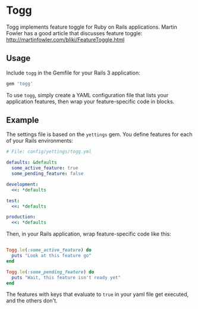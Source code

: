 # Togg #

Togg implements feature toggle for Ruby on Rails applications. Martin Fowler has a good article that discusses feature toggle:
http://martinfowler.com/bliki/FeatureToggle.html

## Usage ##

Include `togg` in the Gemfile for your Rails 3 application:

```ruby
gem 'togg'
```

To use `togg`, simply create a YAML configuration file that lists your application features, then wrap your feature-specific code in blocks.

## Example ##

The settings file is based on the `yettings` gem. You define features for each of your Rails environments:

```yaml
# File: config/yettings/togg.yml

defaults: &defaults
  some_active_feature: true
  some_pending_feature: false

development:
  <<: *defaults

test:
  <<: *defaults

production:
  <<: *defaults
```

Then, in your Rails application, wrap feature-specific code like this:

```ruby

Togg.le(:some_active_feature) do
  puts "Look at this feature go"
end

Togg.le(:some_pending_feature) do
  puts "Wait, this feature isn't ready yet"
end
```

The features with keys that evaluate to `true` in your yaml file get executed, and the others don't.
